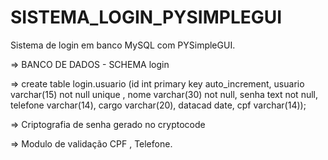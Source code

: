 # SISTEMA_LOGIN_PYSIMPLEGUI
 Sistema de login em banco MySQL com PYSimpleGUI.

 => BANCO DE DADOS - SCHEMA login

 => create table login.usuario (id int primary key auto_increment, usuario varchar(15) not null unique , 
    nome varchar(30) not null, senha text not null, telefone varchar(14), 
    cargo varchar(20), datacad date, cpf varchar(14));

 => Criptografia de senha gerado no cryptocode

 => Modulo de validação CPF , Telefone.


